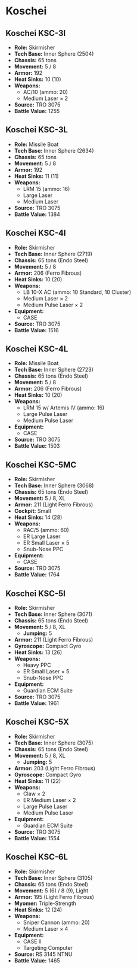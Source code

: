 # Koschei
## Koschei KSC-3I
- **Role:** Skirmisher
- **Tech Base:** Inner Sphere (2504)
- **Chassis:** 65 tons
- **Movement:** 5 / 8
- **Armor:** 192
- **Heat Sinks:** 10 (10)
- **Weapons:**
  - AC/10 (ammo: 20)
  - Medium Laser × 2
- **Source:** TRO 3075
- **Battle Value:** 1255

## Koschei KSC-3L
- **Role:** Missile Boat
- **Tech Base:** Inner Sphere (2634)
- **Chassis:** 65 tons
- **Movement:** 5 / 8
- **Armor:** 192
- **Heat Sinks:** 11 (11)
- **Weapons:**
  - LRM 15 (ammo: 16)
  - Large Laser
  - Medium Laser
- **Source:** TRO 3075
- **Battle Value:** 1384

## Koschei KSC-4I
- **Role:** Skirmisher
- **Tech Base:** Inner Sphere (2719)
- **Chassis:** 65 tons (Endo Steel)
- **Movement:** 5 / 8
- **Armor:** 206 (Ferro Fibrous)
- **Heat Sinks:** 10 (20)
- **Weapons:**
  - LB 10-X AC (ammo: 10 Standard, 10 Cluster)
  - Medium Laser × 2
  - Medium Pulse Laser × 2
- **Equipment:**
  - CASE
- **Source:** TRO 3075
- **Battle Value:** 1516

## Koschei KSC-4L
- **Role:** Missile Boat
- **Tech Base:** Inner Sphere (2723)
- **Chassis:** 65 tons (Endo Steel)
- **Movement:** 5 / 8
- **Armor:** 206 (Ferro Fibrous)
- **Heat Sinks:** 10 (20)
- **Weapons:**
  - LRM 15 w/ Artemis IV (ammo: 16)
  - Large Pulse Laser
  - Medium Pulse Laser
- **Equipment:**
  - CASE
- **Source:** TRO 3075
- **Battle Value:** 1503

## Koschei KSC-5MC
- **Role:** Skirmisher
- **Tech Base:** Inner Sphere (3068)
- **Chassis:** 65 tons (Endo Steel)
- **Movement:** 5 / 8, XL
- **Armor:** 211 (Light Ferro Fibrous)
- **Cockpit:** Small
- **Heat Sinks:** 14 (28)
- **Weapons:**
  - RAC/5 (ammo: 60)
  - ER Large Laser
  - ER Small Laser × 5
  - Snub-Nose PPC
- **Equipment:**
  - CASE
- **Source:** TRO 3075
- **Battle Value:** 1764

## Koschei KSC-5I
- **Role:** Skirmisher
- **Tech Base:** Inner Sphere (3071)
- **Chassis:** 65 tons (Endo Steel)
- **Movement:** 5 / 8, XL
  - **Jumping:** 5
- **Armor:** 211 (Light Ferro Fibrous)
- **Gyroscope:** Compact Gyro
- **Heat Sinks:** 13 (26)
- **Weapons:**
  - Heavy PPC
  - ER Small Laser × 5
  - Snub-Nose PPC
- **Equipment:**
  - Guardian ECM Suite
- **Source:** TRO 3075
- **Battle Value:** 1961

## Koschei KSC-5X
- **Role:** Skirmisher
- **Tech Base:** Inner Sphere (3075)
- **Chassis:** 65 tons (Endo Steel)
- **Movement:** 5 / 8, XL
  - **Jumping:** 5
- **Armor:** 203 (Light Ferro Fibrous)
- **Gyroscope:** Compact Gyro
- **Heat Sinks:** 11 (22)
- **Weapons:**
  - Claw × 2
  - ER Medium Laser × 2
  - Large Pulse Laser
  - Medium Pulse Laser
- **Equipment:**
  - Guardian ECM Suite
- **Source:** TRO 3075
- **Battle Value:** 1554

## Koschei KSC-6L
- **Role:** Skirmisher
- **Tech Base:** Inner Sphere (3105)
- **Chassis:** 65 tons (Endo Steel)
- **Movement:** 5 (6) / 8 (9), Light
- **Armor:** 195 (Light Ferro Fibrous)
- **Myomer:** Triple-Strength
- **Heat Sinks:** 12 (24)
- **Weapons:**
  - Sniper Cannon (ammo: 20)
  - Medium Laser × 4
- **Equipment:**
  - CASE II
  - Targeting Computer
- **Source:** RS 3145 NTNU
- **Battle Value:** 1465

